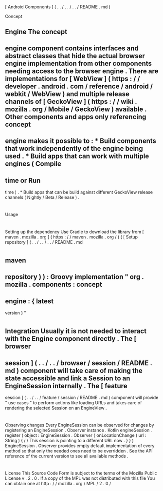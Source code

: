 #
[
Android
Components
]
(
.
.
/
.
.
/
.
.
/
README
.
md
)
>
Concept
>
Engine
The
concept
-
engine
component
contains
interfaces
and
abstract
classes
that
hide
the
actual
browser
engine
implementation
from
other
components
needing
access
to
the
browser
engine
.
There
are
implementations
for
[
WebView
]
(
https
:
/
/
developer
.
android
.
com
/
reference
/
android
/
webkit
/
WebView
)
and
multiple
release
channels
of
[
GeckoView
]
(
https
:
/
/
wiki
.
mozilla
.
org
/
Mobile
/
GeckoView
)
available
.
Other
components
and
apps
only
referencing
concept
-
engine
makes
it
possible
to
:
*
Build
components
that
work
independently
of
the
engine
being
used
.
*
Build
apps
that
can
work
with
multiple
engines
(
Compile
-
time
or
Run
-
time
)
.
*
Build
apps
that
can
be
build
against
different
GeckoView
release
channels
(
Nightly
/
Beta
/
Release
)
.
#
#
Usage
#
#
#
Setting
up
the
dependency
Use
Gradle
to
download
the
library
from
[
maven
.
mozilla
.
org
]
(
https
:
/
/
maven
.
mozilla
.
org
/
)
(
[
Setup
repository
]
(
.
.
/
.
.
/
.
.
/
README
.
md
#
maven
-
repository
)
)
:
Groovy
implementation
"
org
.
mozilla
.
components
:
concept
-
engine
:
{
latest
-
version
}
"
#
#
#
Integration
Usually
it
is
not
needed
to
interact
with
the
Engine
component
directly
.
The
[
browser
-
session
]
(
.
.
/
.
.
/
browser
/
session
/
README
.
md
)
component
will
take
care
of
making
the
state
accessible
and
link
a
Session
to
an
EngineSession
internally
.
The
[
feature
-
session
]
(
.
.
/
.
.
/
feature
/
session
/
README
.
md
)
component
will
provide
"
use
cases
"
to
perform
actions
like
loading
URLs
and
takes
care
of
rendering
the
selected
Session
on
an
EngineView
.
#
#
#
Observing
changes
Every
EngineSession
can
be
observed
for
changes
by
registering
an
EngineSession
.
Observer
instance
.
Kotlin
engineSession
.
register
(
object
:
EngineSession
.
Observer
{
onLocationChange
(
url
:
String
)
{
/
/
This
session
is
pointing
to
a
different
URL
now
.
}
}
)
EngineSession
.
Observer
provides
empty
default
implementation
of
every
method
so
that
only
the
needed
ones
need
to
be
overridden
.
See
the
API
reference
of
the
current
version
to
see
all
available
methods
.
#
#
License
This
Source
Code
Form
is
subject
to
the
terms
of
the
Mozilla
Public
License
v
.
2
.
0
.
If
a
copy
of
the
MPL
was
not
distributed
with
this
file
You
can
obtain
one
at
http
:
/
/
mozilla
.
org
/
MPL
/
2
.
0
/
